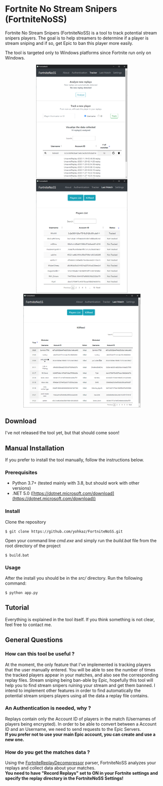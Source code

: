 # Fortnite No Stream Snipers (FortniteNoSS)
Fortnite No Stream Snipers (FortniteNoSS) is a tool to track potential stream snipers players.
The goal is to help streamers to determine if a player is stream sniping and if so, get Epic to ban this player more easily.

The tool is targeted only to Windows platforms since Fortnite run only on Windows.

<p align="center">
<img src="screenshots/tracker.PNG" width="300px">
<img src="screenshots/last-match-players.PNG" width="300px">
<img src="screenshots/last-match-killfeed.PNG" width="385px">
</p>


## Download
I've not released the tool yet, but that should come soon!


## Manual Installation
If you prefer to install the tool manually, follow the instructions below.

### Prerequisites
 - Python 3.7+ (tested mainly with 3.8, but should work with other versions)
 - .NET 5.0 ([https://dotnet.microsoft.com/download](https://dotnet.microsoft.com/download))

### Install
Clone the repository
```
$ git clone https://github.com/yohkaz/FortniteNoSS.git
```
Open your command line *cmd.exe* and simply run the *build.bat* file from the root directory of the project
```
$ build.bat
```

### Usage
After the install you should be in the *src/* directory.
Run the following command:
```
$ python app.py
```

## Tutorial
Everything is explained in the tool itself.
If you think something is not clear, feel free to contact me.


## General Questions

### How can this tool be useful ?
At the moment, the only feature that I've implemented is tracking players that the user manually entered. You will be able to see the number of times the tracked players appear in your matches, and also see the corresponding replay files. Stream sniping being ban-able by Epic, hopefully this tool will help you to find stream snipers ruining your stream and get them banned.
I intend to implement other features in order to find automatically the potential stream snipers players using all the data a replay file contains.

### An Authentication is needed, why ?
Replays contain only the Account ID of players in the match (Usernames of players being encrypted). In order to be able to convert between a Account ID and an Username, we need to send requests to the Epic Servers.\
**If you prefer not to use your main Epic account, you can create and use a new one.**

### How do you get the matches data ?
Using the [FortniteReplayDecompressor](https://github.com/Shiqan/FortniteReplayDecompressor) parser, FortniteNoSS analyzes your replays and collect data about your matches.\
**You need to have "Record Replays" set to ON in your Fortnite settings and specify the replay directory in the FortniteNoSS Settings!**


